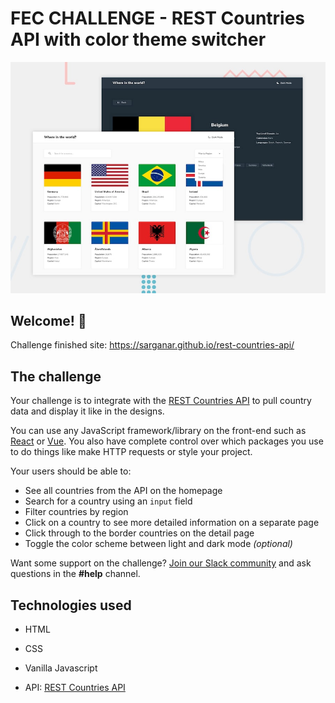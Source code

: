 # FEC CHALLENGE - REST Countries API with color theme switcher

![Design preview for the REST Countries API with color theme switcher coding challenge](./design/desktop-preview.jpg)

## Welcome! 👋

Challenge finished site: https://sarganar.github.io/rest-countries-api/ 

## The challenge

Your challenge is to integrate with the [REST Countries API](https://restcountries.eu) to pull country data and display it like in the designs.

You can use any JavaScript framework/library on the front-end such as [React](https://reactjs.org) or [Vue](https://vuejs.org). You also have complete control over which packages you use to do things like make HTTP requests or style your project.

Your users should be able to:

- See all countries from the API on the homepage
- Search for a country using an `input` field
- Filter countries by region
- Click on a country to see more detailed information on a separate page
- Click through to the border countries on the detail page
- Toggle the color scheme between light and dark mode *(optional)*

Want some support on the challenge? [Join our Slack community](https://www.frontendmentor.io/slack) and ask questions in the **#help** channel.

## Technologies used

* HTML
* CSS
* Vanilla Javascript

* API: [REST Countries API](https://restcountries.eu)



